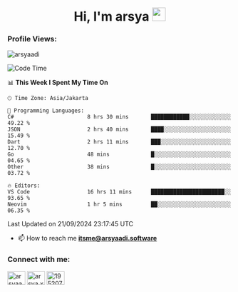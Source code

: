 <h1 align="center">Hi, I'm arsya 
  <img src="https://media.giphy.com/media/hvRJCLFzcasrR4ia7z/giphy.gif" width="30px"/>
</h1>

<p align="left"> <h3>Profile Views:</h3> <img src="https://komarev.com/ghpvc/?username=arsyaadi&label=Profile%20views&color=0e75b6&style=flat" alt="arsyaadi" /> </p>

<!--START_SECTION:waka-->
![Code Time](http://img.shields.io/badge/Code%20Time-3%2C244%20hrs%2050%20mins-blue)

📊 **This Week I Spent My Time On** 

```text
🕑︎ Time Zone: Asia/Jakarta

💬 Programming Languages: 
C#                       8 hrs 30 mins       ████████████░░░░░░░░░░░░░   49.22 % 
JSON                     2 hrs 40 mins       ████░░░░░░░░░░░░░░░░░░░░░   15.49 % 
Dart                     2 hrs 11 mins       ███░░░░░░░░░░░░░░░░░░░░░░   12.70 % 
Go                       48 mins             █░░░░░░░░░░░░░░░░░░░░░░░░   04.65 % 
Other                    38 mins             █░░░░░░░░░░░░░░░░░░░░░░░░   03.72 % 

🔥 Editors: 
VS Code                  16 hrs 11 mins      ███████████████████████░░   93.65 % 
Neovim                   1 hr 5 mins         ██░░░░░░░░░░░░░░░░░░░░░░░   06.35 % 
```


 Last Updated on 21/09/2024 23:17:45 UTC
<!--END_SECTION:waka-->

- 📫 How to reach me **itsme@arsyaadi.software**


<h3 align="left">Connect with me:</h3>
<p align="left">
<a href="https://linkedin.com/in/arsyaadi" target="blank"><img align="center" src="https://raw.githubusercontent.com/rahuldkjain/github-profile-readme-generator/master/src/images/icons/Social/linked-in-alt.svg" alt="arsyaadi" height="30" width="40" /></a>
<a href="https://fb.com/arsya.xkz" target="blank"><img align="center" src="https://raw.githubusercontent.com/rahuldkjain/github-profile-readme-generator/master/src/images/icons/Social/facebook.svg" alt="arsya.xkz" height="30" width="40" /></a>
<a href="https://stackoverflow.com/users/19520749" target="blank"><img align="center" src="https://raw.githubusercontent.com/rahuldkjain/github-profile-readme-generator/master/src/images/icons/Social/stack-overflow.svg" alt="19520749" height="30" width="40" /></a>
</p>
